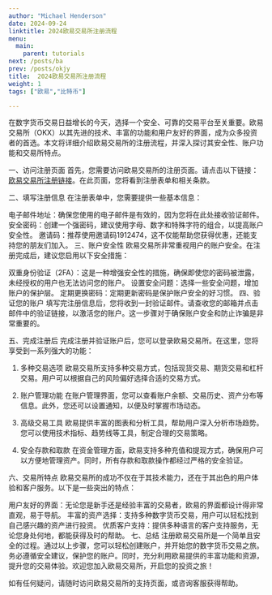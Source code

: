 ```yaml
---
author: "Michael Henderson"
date: 2024-09-24
linktitle: 2024欧易交易所注册流程
menu:
  main:
    parent: tutorials
next: /posts/ba
prev: /posts/okjy
title:  2024欧易交易所注册流程
weight: 1
tags: ["欧易","比特币"]

---
```

在数字货币交易日益增长的今天，选择一个安全、可靠的交易平台至关重要。欧易交易所（OKX）以其先进的技术、丰富的功能和用户友好的界面，成为众多投资者的首选。本文将详细介绍欧易交易所的注册流程，并深入探讨其安全性、账户功能和交易所特点。

一、访问注册页面
首先，您需要访问欧易交易所的注册页面。请点击以下链接：[欧易交易所注册链接](https://okx.com/join/1912474)。在此页面，您将看到注册表单和相关条款。

二、填写注册信息
在注册表单中，您需要提供一些基本信息：

电子邮件地址：确保您使用的电子邮件是有效的，因为您将在此处接收验证邮件。
安全密码：创建一个强密码，建议使用字母、数字和特殊字符的组合，以提高账户安全性。
邀请码：推荐使用邀请码1912474，这不仅能帮助您获得优惠，还能支持您的朋友们加入。
三、账户安全性
欧易交易所非常重视用户的账户安全。在注册完成后，建议您启用以下安全措施：

双重身份验证（2FA）：这是一种增强安全性的措施，确保即使您的密码被泄露，未经授权的用户也无法访问您的账户。
设置安全问题：选择一些安全问题，增加账户的保护层。
定期更换密码：定期更新密码是保护账户安全的好习惯。
四、验证您的账户
填写完注册信息后，您将收到一封验证邮件。请查收您的邮箱并点击邮件中的验证链接，以激活您的账户。这一步骤对于确保账户安全和防止诈骗是非常重要的。

五、完成注册后
完成注册并验证账户后，您可以登录欧易交易所。在这里，您将享受到一系列强大的功能：

1. 多种交易选项
欧易交易所支持多种交易方式，包括现货交易、期货交易和杠杆交易。用户可以根据自己的风险偏好选择合适的交易方式。

2. 账户管理功能
在账户管理界面，您可以查看账户余额、交易历史、资产分布等信息。此外，您还可以设置通知，以便及时掌握市场动态。

3. 高级交易工具
欧易提供丰富的图表和分析工具，帮助用户深入分析市场趋势。您可以使用技术指标、趋势线等工具，制定合理的交易策略。

4. 安全存款和取款
在资金管理方面，欧易支持多种充值和提现方式，确保用户可以方便地管理资产。同时，所有存款和取款操作都经过严格的安全验证。

六、交易所特点
欧易交易所的成功不仅在于其技术能力，还在于其出色的用户体验和客户服务。以下是一些突出的特点：

用户友好的界面：无论您是新手还是经验丰富的交易者，欧易的界面都设计得非常直观，易于导航。
丰富的资产选择：支持多种数字货币交易，用户可以轻松找到自己感兴趣的资产进行投资。
优质客户支持：提供多种语言的客户支持服务，无论您身处何地，都能获得及时的帮助。
七、总结
注册欧易交易所是一个简单且安全的过程。通过以上步骤，您可以轻松创建账户，并开始您的数字货币交易之旅。务必遵循安全建议，保护您的账户。同时，充分利用欧易提供的丰富功能和资源，提升您的交易体验。欢迎您加入欧易交易所，开启您的投资之旅！

如有任何疑问，请随时访问欧易交易所的支持页面，或咨询客服获得帮助。